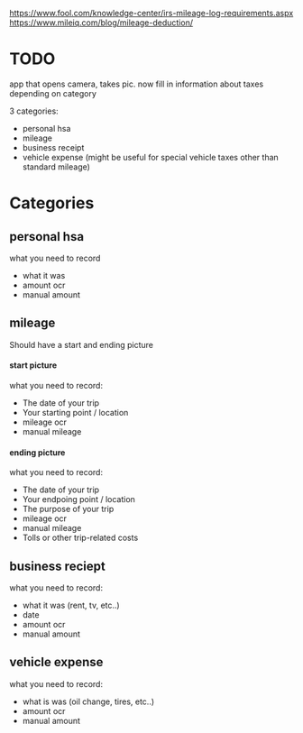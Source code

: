 https://www.fool.com/knowledge-center/irs-mileage-log-requirements.aspx							
https://www.mileiq.com/blog/mileage-deduction/							
							
# TODO
app that opens camera, takes pic.
now fill in information about taxes depending on category

3 categories:
  + personal hsa 
  + mileage
  + business receipt 
  + vehicle expense (might be useful for special vehicle taxes other than standard mileage)

# Categories

## personal hsa
what you need to record							
  + what it was
  + amount ocr
  + manual amount

## mileage
Should have a start and ending picture

#### start picture
what you need to record:
  + The date of your trip
  + Your starting point / location
  + mileage ocr
  + manual mileage

#### ending picture
what you need to record:
  + The date of your trip						
  + Your endpoing point / location
  + The purpose of your trip
  + mileage ocr
  + manual mileage
  + Tolls or other trip-related costs

## business reciept
what you need to record:
  + what it was (rent, tv, etc..)
  + date
  + amount ocr
  + manual amount

## vehicle expense
what you need to record:
  + what is was (oil change, tires, etc..)
  + amount ocr
  + manual amount

